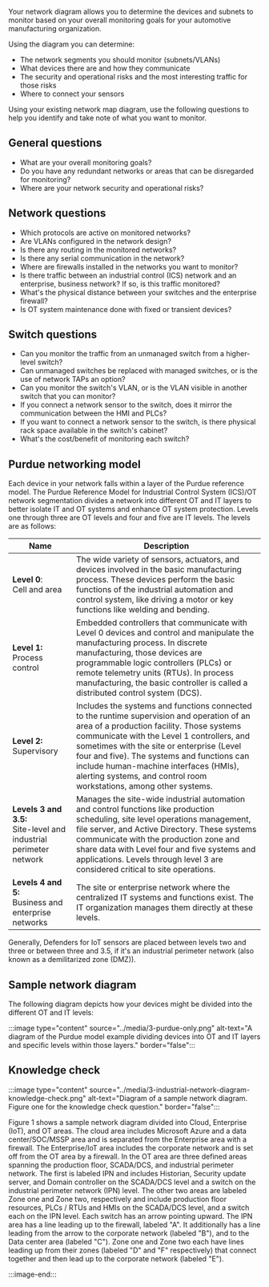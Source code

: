 Your network diagram allows you to determine the devices and subnets to monitor based on your overall monitoring goals for your automotive manufacturing organization.

Using the diagram you can determine:

- The network segments you should monitor (subnets/VLANs)
- What devices there are and how they communicate
- The security and operational risks and the most interesting traffic for those risks
- Where to connect your sensors

Using your existing network map diagram, use the following questions to help you identify and take note of what you want to monitor.

## General questions

- What are your overall monitoring goals?
- Do you have any redundant networks or areas that can be disregarded for monitoring?
- Where are your network security and operational risks?

## Network questions

- Which protocols are active on monitored networks?
- Are VLANs configured in the network design?
- Is there any routing in the monitored networks?
- Is there any serial communication in the network?
- Where are firewalls installed in the networks you want to monitor?
- Is there traffic between an industrial control (ICS) network and an enterprise, business network? If so, is this traffic monitored?
- What's the physical distance between your switches and the enterprise firewall?
- Is OT system maintenance done with fixed or transient devices?

## Switch questions

- Can you monitor the traffic from an unmanaged switch from a higher-level switch?
- Can unmanaged switches be replaced with managed switches, or is the use of network TAPs an option?
- Can you monitor the switch's VLAN, or is the VLAN visible in another switch that you can monitor?
- If you connect a network sensor to the switch, does it mirror the communication between the HMI and PLCs?
- If you want to connect a network sensor to the switch, is there physical rack space available in the switch's cabinet?
- What's the cost/benefit of monitoring each switch?

## Purdue networking model

Each device in your network falls within a layer of the Purdue reference model. The Purdue Reference Model for Industrial Control System (ICS)/OT network segmentation divides a network into different OT and IT layers to better isolate IT and OT systems and enhance OT system protection. Levels one through three are OT levels and four and five are IT levels. The levels are as follows:

| Name | Description |
|---------|---------|
|**Level 0**: </br>Cell and area| The wide variety of sensors, actuators, and devices involved in the basic manufacturing process. These devices perform the basic functions of the industrial automation and control system, like driving a motor or key functions like welding and bending.|
|**Level 1:** </br>Process control| Embedded controllers that communicate with Level 0 devices and control and manipulate the manufacturing process. In discrete manufacturing, those devices are programmable logic controllers (PLCs) or remote telemetry units (RTUs). In process manufacturing, the basic controller is called a distributed control system (DCS).|
| **Level 2:** </br>Supervisory| Includes the systems and functions connected to the runtime supervision and operation of an area of a production facility. Those systems communicate with the Level 1 controllers, and sometimes with the site or enterprise (Level four and five). The systems and functions can include human-machine interfaces (HMIs), alerting systems, and control room workstations, among other systems.|
| **Levels 3 and 3.5:** </br>Site-level and industrial perimeter network| Manages the site-wide industrial automation and control functions like production scheduling, site level operations management, file server, and Active Directory. These systems communicate with the production zone and share data with Level four and five systems and applications. Levels through level 3 are considered critical to site operations. |
| **Levels 4 and 5:** </br>Business and enterprise networks|The site or enterprise network where the centralized IT systems and functions exist. The IT organization manages them directly at these levels.|

Generally, Defenders for IoT sensors are placed between levels two and three or between three and 3.5, if it's an industrial perimeter network (also known as a demilitarized zone (DMZ)).

## Sample network diagram

The following diagram depicts how your devices might be divided into the different OT and IT levels:

:::image type="content" source="../media/3-purdue-only.png" alt-text="A diagram of the Purdue model example dividing devices into OT and IT layers and specific levels within those layers." border="false":::

## Knowledge check

:::image type="content" source="../media/3-industrial-network-diagram-knowledge-check.png" alt-text="Diagram of a sample network diagram. Figure one for the knowledge check question." border="false":::

Figure 1 shows a sample network diagram divided into Cloud, Enterprise (IoT), and OT areas. The cloud area includes Microsoft Azure and a data center/SOC/MSSP area and is separated from the Enterprise area with a firewall. The Enterprise/IoT area includes the corporate network and is set off from the OT area by a firewall. In the OT area are three defined areas spanning the production floor, SCADA/DCS, and industrial perimeter network. The first is labeled IPN and includes Historian, Security update server, and Domain controller on the SCADA/DCS level and a switch on the industrial perimeter network (IPN) level. The other two areas are labeled Zone one and Zone two, respectively and include production floor resources, PLCs / RTUs and HMIs on the SCADA/DCS level, and a switch each on the IPN level. Each switch has an arrow pointing upward. The IPN area has a line leading up to the firewall, labeled "A". It additionally has a line leading from the arrow to the corporate network (labeled "B"), and to the Data center area (labeled "C").  Zone one and Zone two each have lines leading up from their zones (labeled "D" and "F" respectively) that connect together and then lead up to the corporate network (labeled "E").

:::image-end:::

